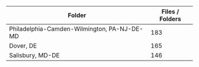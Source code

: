 | Folder                                      |   Files / Folders |
|---------------------------------------------|-------------------|
| Philadelphia-Camden-Wilmington, PA-NJ-DE-MD |               183 |
| Dover, DE                                   |               165 |
| Salisbury, MD-DE                            |               146 |